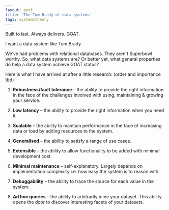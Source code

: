 ```yaml
---
layout: post
title: 'The Tom Brady of data systems'
tags: systemstheory
---
```


Built to last. Always delivers. GOAT. 

I want a data system like Tom Brady.

We’ve had problems with relational databases. They aren't Superbowl worthy. So, what data systems are?
Or better yet, what general properties do help a data system achieve GOAT status?

Here is what I have arrived at after a little research: (order and importance tbd)

1) **Robustness/fault tolerance** – the ability to provide the right information in the face of the challenges involved with using, maintaining & growing your service.

2) **Low latency** – the ability to provide the right information when you need it. 

3) **Scalable** – the ability to maintain performance in the face of increasing data or load by adding resources to the system.

4) **Generalised** – the ability to satisfy a range of use cases.

5) **Extensible** – the ability to allow functionality to be added with minimal development cost.

6) **Minimal maintenance** – self-explanatory. Largely depends on implementation complexity i.e. how easy the system is to reason with. 

7) **Debuggability** – the ability to trace the source for each value in the system.

8) **Ad hoc queries** – the ability to arbitrarily mine your dataset. This ability opens the door to discover interesting facets of your datasets.


